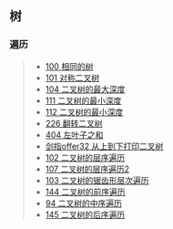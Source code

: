 ## 树

### 遍历



> - [100 相同的树](https://github.com/en-one/leetcode/blob/main/go/solution/100.md )
> - [101 对称二叉树](https://github.com/en-one/leetcode/blob/main/go/solution/101.md )
> - [104 二叉树的最大深度](https://github.com/en-one/leetcode/blob/main/go/solution/104.md )
> - [111 二叉树的最小深度](https://github.com/en-one/leetcode/blob/main/go/solution/111.md )
> - [112 二叉树的最小深度](https://github.com/en-one/leetcode/blob/main/go/solution/112.md )
> - [226 翻转二叉树](https://github.com/en-one/leetcode/blob/main/go/solution/226.md )
> - [404 左叶子之和](https://github.com/en-one/leetcode/blob/main/go/solution/404.md )
> - [剑指offer32 从上到下打印二叉树](https://github.com/en-one/leetcode/blob/main/go/solution/102.md )
> - [102 二叉树的层序遍历](https://github.com/en-one/leetcode/blob/main/go/solution/102.md )
> - [107 二叉树的层序遍历2](https://github.com/en-one/leetcode/blob/main/go/solution/107.md )
> - [103 二叉树的锯齿形层次遍历](https://github.com/en-one/leetcode/blob/main/go/solution/103.md )
> - [144 二叉树的前序遍历](https://github.com/en-one/leetcode/blob/main/go/solution/144.md )
> - [94 二叉树的中序遍历](https://github.com/en-one/leetcode/blob/main/go/solution/94.md )
> - [145 二叉树的后序遍历](https://github.com/en-one/leetcode/blob/main/go/solution/145.md )
